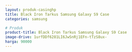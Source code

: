 ```yaml
---
layout: produk-casinghp
title: Black Iron Tarkus Samsung Galaxy S9 Case
categories: samsung

# Produk
product-title: Black Iron Tarkus Samsung Galaxy S9 Case
image-drive: 1urfDDf6281LI6JwSnRj1EFn-tTzS8ux-
harga: 90000
---
```

